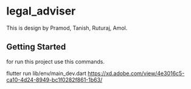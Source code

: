 # legal_adviser

This is design by Pramod, Tanish, Ruturaj, Amol.

## Getting Started

for run this project use this commands.

flutter run lib/env/main_dev.dart
https://xd.adobe.com/view/4e3016c5-ca10-4d24-8949-bc1f0282f861-1b63/